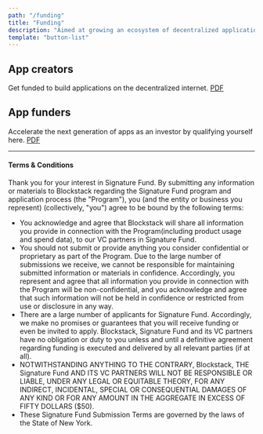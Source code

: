 ```yaml
---
path: "/funding"
title: "Funding"
description: "Aimed at growing an ecosystem of decentralized applications on Blockstack."
template: "button-list"
---
```


## App creators
Get funded to build applications on the decentralized internet.
<a href="https://docs.google.com/forms/d/e/1FAIpQLScXVYTZSD9GIiI2fMPbs9Gpa-3CXZSHaMmUXrioaHlkqcDoJQ/viewform" class="button">PDF</a>

## App funders
Accelerate the next generation of apps as an investor by qualifying yourself here.
<a href="https://docs.google.com/forms/d/e/1FAIpQLSfgUVpBEIeFdxXGVZFm6ma6_Luvmnq2mchXp5UQ61bctT5hTQ/viewform?usp=sf_link" class="button">PDF</a>

---

#### Terms & Conditions

Thank you for your interest in Signature Fund. By submitting any information or materials to Blockstack regarding the Signature Fund program and application process (the "Program"), you (and the entity or business you represent) (collectively, "you") agree to be bound by the following terms:

* You acknowledge and agree that Blockstack will share all information you provide in connection with the Program(including product usage and spend data), to our VC partners in Signature Fund.
* You should not submit or provide anything you consider confidential or proprietary as part of the Program. Due to the large number of submissions we receive, we cannot be responsible for maintaining submitted information or materials in confidence. Accordingly, you represent and agree that all information you provide in connection with the Program will be non-confidential, and you acknowledge and agree that such information will not be held in confidence or restricted from use or disclosure in any way.
* There are a large number of applicants for Signature Fund. Accordingly, we make no promises or guarantees that you will receive funding or even be invited to apply. Blockstack, Signature Fund and its VC partners have no obligation or duty to you unless and until a definitive agreement regarding funding is executed and delivered by all relevant parties (if at all).
* NOTWITHSTANDING ANYTHING TO THE CONTRARY, Blockstack, THE Signature Fund AND ITS VC PARTNERS WILL NOT BE RESPONSIBLE OR LIABLE, UNDER ANY LEGAL OR EQUITABLE THEORY, FOR ANY INDIRECT, INCIDENTAL, SPECIAL OR CONSEQUENTIAL DAMAGES OF ANY KIND OR FOR ANY AMOUNT IN THE AGGREGATE IN EXCESS OF FIFTY DOLLARS ($50).
* These Signature Fund Submission Terms are governed by the laws of the State of New York.